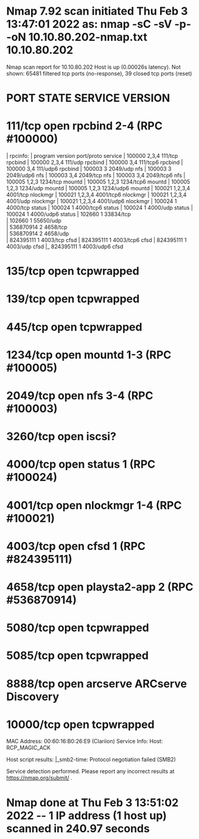 # Nmap 7.92 scan initiated Thu Feb  3 13:47:01 2022 as: nmap -sC -sV -p- -oN 10.10.80.202-nmap.txt 10.10.80.202
Nmap scan report for 10.10.80.202
Host is up (0.00026s latency).
Not shown: 65481 filtered tcp ports (no-response), 39 closed tcp ports (reset)
# PORT      STATE SERVICE      VERSION
# 111/tcp   open  rpcbind      2-4 (RPC #100000)
| rpcinfo: 
|   program version    port/proto  service
|   100000  2,3,4        111/tcp   rpcbind
|   100000  2,3,4        111/udp   rpcbind
|   100000  3,4          111/tcp6  rpcbind
|   100000  3,4          111/udp6  rpcbind
|   100003  3           2049/udp   nfs
|   100003  3           2049/udp6  nfs
|   100003  3,4         2049/tcp   nfs
|   100003  3,4         2049/tcp6  nfs
|   100005  1,2,3       1234/tcp   mountd
|   100005  1,2,3       1234/tcp6  mountd
|   100005  1,2,3       1234/udp   mountd
|   100005  1,2,3       1234/udp6  mountd
|   100021  1,2,3,4     4001/tcp   nlockmgr
|   100021  1,2,3,4     4001/tcp6  nlockmgr
|   100021  1,2,3,4     4001/udp   nlockmgr
|   100021  1,2,3,4     4001/udp6  nlockmgr
|   100024  1           4000/tcp   status
|   100024  1           4000/tcp6  status
|   100024  1           4000/udp   status
|   100024  1           4000/udp6  status
|   102660  1          33834/tcp   
|   102660  1          55650/udp   
|   536870914 2           4658/tcp   
|   536870914 2           4658/udp   
|   824395111 1           4003/tcp   cfsd
|   824395111 1           4003/tcp6  cfsd
|   824395111 1           4003/udp   cfsd
|_  824395111 1           4003/udp6  cfsd
# 135/tcp   open  tcpwrapped
# 139/tcp   open  tcpwrapped
# 445/tcp   open  tcpwrapped
# 1234/tcp  open  mountd       1-3 (RPC #100005)
# 2049/tcp  open  nfs          3-4 (RPC #100003)
# 3260/tcp  open  iscsi?
# 4000/tcp  open  status       1 (RPC #100024)
# 4001/tcp  open  nlockmgr     1-4 (RPC #100021)
# 4003/tcp  open  cfsd         1 (RPC #824395111)
# 4658/tcp  open  playsta2-app 2 (RPC #536870914)
# 5080/tcp  open  tcpwrapped
# 5085/tcp  open  tcpwrapped
# 8888/tcp  open  arcserve     ARCserve Discovery
# 10000/tcp open  tcpwrapped
MAC Address: 00:60:16:B0:26:E9 (Clariion)
Service Info: Host: RCP_MAGIC_ACK

Host script results:
|_smb2-time: Protocol negotiation failed (SMB2)

Service detection performed. Please report any incorrect results at https://nmap.org/submit/ .
# Nmap done at Thu Feb  3 13:51:02 2022 -- 1 IP address (1 host up) scanned in 240.97 seconds
